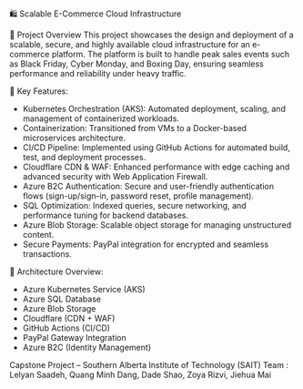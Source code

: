 🛍️ Scalable E-Commerce Cloud Infrastructure

📌 Project Overview
This project showcases the design and deployment of a scalable, secure, and highly available cloud infrastructure for an e-commerce platform. 
The platform is built to handle peak sales events such as Black Friday, Cyber Monday, and Boxing Day, ensuring seamless performance and reliability under heavy traffic.

🚀 Key Features: 

* Kubernetes Orchestration (AKS): Automated deployment, scaling, and management of containerized workloads.
* Containerization: Transitioned from VMs to a Docker-based microservices architecture.
* CI/CD Pipeline: Implemented using GitHub Actions for automated build, test, and deployment processes.
* Cloudflare CDN & WAF: Enhanced performance with edge caching and advanced security with Web Application Firewall.
*  Azure B2C Authentication: Secure and user-friendly authentication flows (sign-up/sign-in, password reset, profile management).
*  SQL Optimization: Indexed queries, secure networking, and performance tuning for backend databases.
*  Azure Blob Storage: Scalable object storage for managing unstructured content.
*  Secure Payments: PayPal integration for encrypted and seamless transactions.

🧱 Architecture Overview: 

* Azure Kubernetes Service (AKS)
* Azure SQL Database
* Azure Blob Storage
* Cloudflare (CDN + WAF)
* GitHub Actions (CI/CD)
* PayPal Gateway Integration
* Azure B2C (Identity Management)





Capstone Project – Southern Alberta Institute of Technology (SAIT)
Team : Lelyan Saadeh, Quang Minh Dang, Dade Shao, Zoya Rizvi, Jiehua Mai

